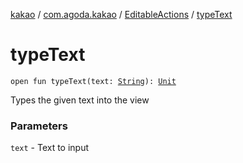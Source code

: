 [kakao](../../index.md) / [com.agoda.kakao](../index.md) / [EditableActions](index.md) / [typeText](.)

# typeText

`open fun typeText(text: `[`String`](https://kotlinlang.org/api/latest/jvm/stdlib/kotlin/-string/index.html)`): `[`Unit`](https://kotlinlang.org/api/latest/jvm/stdlib/kotlin/-unit/index.html)

Types the given text into the view

### Parameters

`text` - Text to input